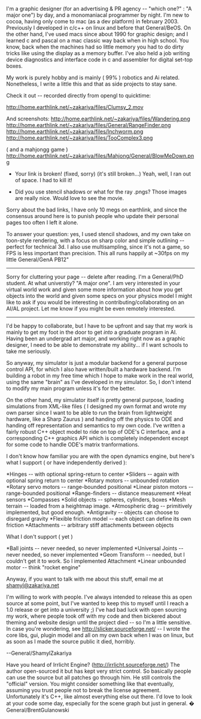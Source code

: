 

I'm a graphic designer (for an advertising & PR agency -- "which one?" : "A major one") by day, and a monomaniacal programmer by night. I'm new to cocoa, having only come to mac (as a dev platform) in february 2003. Previously I developed in c/c++ on linux and before that General/BeOS. On the other hand, I've used macs since about 1990 for graphic design; and I learned c and pascal on a mac classic way back when in high school. You know, back when the machines had so little memory you had to do dirty tricks like using the display as a memory buffer. I've also held a job writing device diagnostics and interface code in c and assembler for digital set-top boxes.

My work is purely hobby and is mainly ( 99% ) robotics and Ai related. Nonetheless, I write a little this and that as side projects to stay sane.

Check it out -- recorded directly from opengl to quicktime:

http://home.earthlink.net/~zakariya/files/Clumsy_2.mov

And screenshots:
http://home.earthlink.net/~zakariya/files/Wandering.png
http://home.earthlink.net/~zakariya/files/General/RangeFinder.png
http://home.earthlink.net/~zakariya/files/Inchworm.png
http://home.earthlink.net/~zakariya/files/TooComplex3.png

( and a mahjongg game )
http://home.earthlink.net/~zakariya/files/Mahjong/General/BlowMeDown.png

- Your link is broken! (fixed, sorry) (it's still broken...)
Yeah, well, I ran out of space. I had to kill it!

- Did you use stencil shadows or what for the ray .pngs? Those images are really nice. Would love to see the movie.

Sorry about the bad links, I have only 10 megs on earthlink, and since the consensus around here is to punish people who update their personal pages too often I left it alone.

To answer your question: yes, I used stencil shadows, and my own take on toon-style rendering, with a focus on sharp color and simple outlining -- perfect for technical 3d. I also use multisampling, since it's not a game, so FPS is less important than precision. This all runs happily at ~30fps on my little General/GenA PB12"

----
Sorry for cluttering your page -- delete after reading.  I'm a General/PhD student.  At what universtiy?  "A major one".  I am very interested in your virtual world work and given some more information about how you get objects into the world and given some specs on your physics model I might like to ask if you would be interesting in contributing/collaborating on an AI/AL project.  Let me know if you might be even remotely interested.

---- 

I'd be happy to collaborate, but I have to be upfront and say that my work is mainly to get my foot in the door to get *into* a graduate program in AI. Having been an undergrad art major, and working right now as a graphic designer, I need to be able to demonstrate my ability... if I want schools to take me seriously.

So anyway, my simulator is just a modular backend for a general purpose control API, for which I also have written/built a hardware backend. I'm building a robot in my free time which I hope to make work in the real world, using the same "brain" as I've developed in my simulator. So, I don't intend to modify my main program unless it's for the better.

On the other hand, my simulator itself is pretty general purpose, loading simulations from XML-like files ( I designed my own format and wrote my own parser since I want to be able to run the brain from lightweight hardware, like a Sharp Zaurus ) and handing off the physics to ODE and handing off representation and semantics to my own code. I've written a fairly robust C++ object model to ride on top of ODE's C interface, and a corresponding C++ graphics API which is completely independent except for some code to handle ODE's matrix tranformations.

I don't know how familiar you are with the open dynamics engine, but here's what I support ( or have independently derived ):


*Hinges -- with optional spring-return to center
*Sliders -- again with optional spring return to center
*Rotary motors -- unbounded rotation
*Rotary servo motors -- range-bounded positional
*Linear piston motors -- range-bounded positional
*Range-finders -- distance measurement
*Heat sensors
*Compasses
*Solid objects -- spheres, cylinders, boxes
*Mesh terrain -- loaded from a heightmap image.
*Atmospheric drag -- primitively implemented, but good enough.
*Antigravity -- objects can choose to disregard gravity
*Flexible friction model -- each object can define its own friction
*Attachments -- arbitrary stiff attachments between objects


What I don't support ( yet )

*Ball joints -- never needed, so never implemented
*Universal Joints -- never needed, so never implemented
*Geom Transform -- needed, but I couldn't get it to work. So I implemented Attachment
*Linear unbounded motor -- think "rocket engine"


Anyway, if you want to talk with me about this stuff, email me at shamyl@zakariya.net

I'm willing to work with people. I've always intended to release this as open source at some point, but I've wanted to keep this to myself until I reach a 1.0 release or get into a university ;) I've had bad luck with open sourcing my work, where people took off with my code and then bickered about theming and website design until the project died -- so I'm a little sensitive. In case you're wondering, see http://slicker.sourceforge.net/ -- I wrote the core libs, gui, plugin model and all on my own back when I was on linux, but as soon as I made the source public it died, horribly.

--General/ShamylZakariya

Have you heard of Irrlicht Engine? (http://irrlicht.sourceforge.net/) The author open-sourced it but has kept very strict control. So basically people can use the source but all patches go through him. He still controls the "official" version. You might consider something like that eventually, assuming you trust people not to break the license agreement. Unfortunately it's C++, like almost everything else out there. I'd love to look at your code some day, especially for the scene graph but just in general. � General/BrentGulanowski